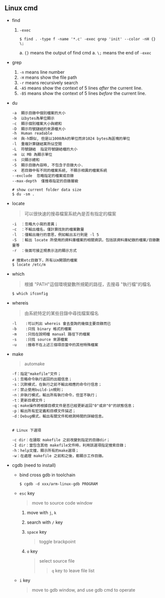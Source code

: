 Linux cmd
---

+ find
    1. `-exec`

        ```
        $ find . -type f -name '*.c' -exec grep 'init' --color -nH {} \;
        ```

        a. `{}` means the output of find cmd
        a. `\;` means the end of `-exec`

+ grep
    1. `-n` means line number
    1. `-H` means show the file path
    1. `-r` means recursively search
    1. `-A5` means show the context of 5 lines *after* the current line.
    1. `-B5` means show the context of 5 lines *before* the current line.

+ du

    ```
    -a  顯示目錄中個別檔案的大小
    -b  以bytes為單位顯示
    -c  顯示個別檔案大小與總和
    -D  顯示符號鏈結的來源檔大小
    -h  Human readable
    -H  與-h類似, 但是以1000為k的單位而非1024 bytes為區塊的單位
    -l  重複計算鏈結黨所佔空間
    -L  符號鏈結  指定符號鏈結檔的大小
    -m  以 MB 為顯示單位
    -s  只顯示總和
    -S  顯示目錄內容時, 不包含子目錄大小.
    -x  若目錄中有不同的檔案系統, 不顯示相異的檔案系統
    --exclude  忽略指定的檔案或目錄
    --max-depth  僅搜尋指定的目錄層級

    # show current folder data size
    $ du -sm .
    ```

+ locate
    > 可以很快速的搜尋檔案系統內是否有指定的檔案

    ```
    -i  ：忽略大小寫的差異；
    -c  ：不輸出檔名，僅計算找到的檔案數量
    -l  ：僅輸出幾行的意思，例如輸出五行則是 -l 5
    -S  ：輸出 locate 所使用的資料庫檔案的相關資訊，包括該資料庫紀錄的檔案/目錄數量等
    -r  ：後面可接正規表示法的顯示方式

    # 搜索etc目錄下，所有以m開頭的檔案
    $ locate /etc/m
    ```

+ which
    > 根據 "PATH"這個環境變數所規範的路徑，去搜尋 "執行檔"的檔名

    ```
    $ which ifconfig
    ```
+ whereis
    > 由系統特定的某些目錄中尋找檔案檔名

    ```
    -l    :可以列出 whereis 會去查詢的幾個主要目錄而已
    -b    :只找 binary 格式的檔案
    -m    :只找在說明檔 manual 路徑下的檔案
    -s    :只找 source 來源檔案
    -u    :搜尋不在上述三個項目當中的其他特殊檔案
    ```

+ make
    > automake

    ```
    -f：指定"makefile"文件；
    -i：忽略命令執行返回的出錯信息；
    -s：沉默模式，在執行之前不輸出相應的命令行信息；
    -r：禁止使用build-in規則；
    -n：非執行模式，輸出所有執行命令，但並不執行；
    -t：更新目標文件；
    -q：make操作將根據目標文件是否已經更新返回"0"或非"0"的狀態信息；
    -p：輸出所有宏定義和目標文件描述；
    -d：Debug模式，輸出有關文件和檢測時間的詳細信息。


    # Linux 下選項

    -c dir：在讀取 makefile 之前改變到指定的目錄dir；
    -I dir：當包含其他 makefile文件時，利用該選項指定搜索目錄；
    -h：help文擋，顯示所有的make選項；
    -w：在處理 makefile 之前和之後，都顯示工作目錄。

    ```

+ cgdb (need to install)
    - bind cross gdb in toolchain
        ```
        $ cgdb -d xxx/arm-linux-gdb PROGRAM
        ```

    - `esc` key
        > move to source code window
        1. move with `j`, `k`

        1. search with `/` key

        1. `space` key
            > toggle brackpoint

        1. `o` key
            > select source file
            >> `q` key to leave file list

    - `i` key
        > move to gdb window, and use gdb cmd to operate






